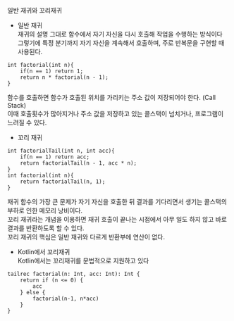 일반 재귀와 꼬리재귀
- 일반 재귀  
재귀의 설명 그대로 함수에서 자기 자신을 다시 호출해 작업을 수행하는 방식이다  
그렇기에 특정 분기까지 자기 자신을 계속해서 호출하며, 주로 반복문을 구현할 때 사용된다.
```
int factorial(int n){
	if(n == 1) return 1;
    return n * factorial(n - 1);
}
```
함수를 호출하면 함수가 호출된 위치를 가리키는 주소 값이 저장되어야 한다. (Call Stack)  
이때 호출횟수가 많아지거나 주소 값을 저장하고 있는 콜스택이 넘치거나, 프로그램이 느려질 수 있다.

- 꼬리 재귀
```
int factorialTail(int n, int acc){
	if(n == 1) return acc;
    return factorialTail(n - 1, acc * n);
}
int factorial(int n){
    return factorialTail(n, 1);
}
```
재귀 함수의 가장 큰 문제가 자기 자신을 호출한 뒤 결과를 기다리면서 생기는 콜스택의 부하로 인한 메모리 낭비이다.  
꼬리 재귀라는 개념을 이용하면 재귀 호출이 끝나는 시점에서 아무 일도 하지 않고 바로 결과를 반환하도록 할 수 있다.  
꼬리 재귀의 핵심은 일반 재귀와 다르게 반환부에 연산이 없다.

- Kotlin에서 꼬리재귀  
Kotlin에서는 꼬리재귀를 문법적으로 지원하고 있다
```
tailrec factorial(n: Int, acc: Int): Int {
    return if (n <= 0) {
        acc
    } else {
        factorial(n-1, n*acc)
    }
}
```